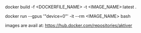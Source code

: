 
docker build -f <DOCKERFILE_NAME> -t <IMAGE_NAME>:latest .

docker run --gpus '"device=0"' -it --rm  <IMAGE_NAME> bash


images are avail at: https://hub.docker.com/repositories/aktiver
